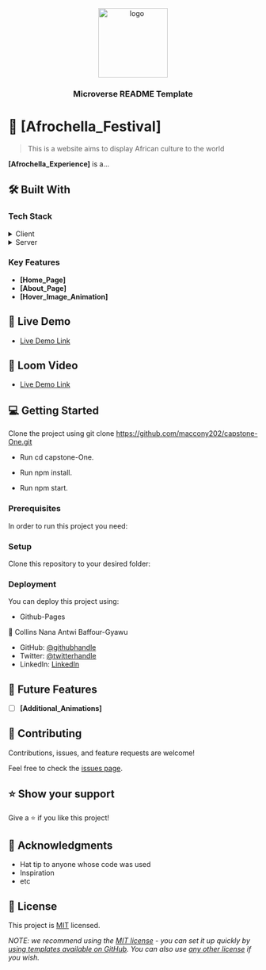 <div align="center">

  <img src="src/images/microverselogo" alt="logo" width="140"  height="auto" />
  <br/>

  <h3><b>Microverse README Template</b></h3>

</div>

<a name="readme-top"></a>

# 📖 [Afrochella_Festival] <a name="about-project"></a>

> This  is a website  aims to display African culture to the world 

**[Afrochella_Experience]** is a...

## 🛠 Built With <a name="built-with"></a>

### Tech Stack <a name="tech-stack"></a>

<details>
  <summary>Client</summary>
  <ul>
    <li><a href="https://reactjs.org/">HTML</a></li>
  </ul>
  <ul>
    <li><a href="https://reactjs.org/">CSS</a></li>
  </ul>
  <ul>
    <li><a href="https://reactjs.org/">JAVASCRIPT</a></li>
  </ul>
</details>

<details>
  <summary>Server</summary>
  <ul>
    <li><a href="https://github.com/settings/pages">Github-Pages</a></li>
  </ul>
</details>


<!-- Features -->

### Key Features <a name="key-features"></a>

- **[Home_Page]**
- **[About_Page]**
- **[Hover_Image_Animation]**


## 🚀 Live Demo <a name="live-demo"></a>

- [Live Demo Link]( https://maccony202.github.io/capstone-One/)

## 🚀  Loom Video <a name="loom-video"></a>

- [Live Demo Link](https://www.loom.com/share/eae91103082f426d91cb6103edb630b6)

## 💻 Getting Started <a name="getting-started"></a>

Clone the project using git clone https://github.com/maccony202/capstone-One.git

- Run cd capstone-One.

- Run npm install.

- Run npm start.

### Prerequisites

In order to run this project you need:


### Setup

Clone this repository to your desired folder:


### Deployment

You can deploy this project using:
- Github-Pages

👤 Collins Nana Antwi Baffour-Gyawu
- GitHub: [@githubhandle](https://github.com/maccony202)
- Twitter: [@twitterhandle](https://twitter.com/Januaryhappine2)
- LinkedIn: [LinkedIn](https://linkedin.com/in/nana-antwi-collins-21b423244?)


## 🔭 Future Features <a name="future-features"></a>

- [ ] **[Additional_Animations]**

<!-- CONTRIBUTING -->

## 🤝 Contributing <a name="contributing"></a>

Contributions, issues, and feature requests are welcome!

Feel free to check the [issues page](../../issues/).

<!-- SUPPORT -->

## ⭐️ Show your support <a name="support"></a>

Give a ⭐️ if you like this project!

<!-- ACKNOWLEDGEMENTS -->

## 🙏 Acknowledgments <a name="acknowledgements"></a>
- Hat tip to anyone whose code was used
- Inspiration
- etc

<!-- LICENSE -->

## 📝 License <a name="license"></a>

This project is [MIT](./LICENSE) licensed.

_NOTE: we recommend using the [MIT license](https://choosealicense.com/licenses/mit/) - you can set it up quickly by [using templates available on GitHub](https://docs.github.com/en/communities/setting-up-your-project-for-healthy-contributions/adding-a-license-to-a-repository). You can also use [any other license](https://choosealicense.com/licenses/) if you wish._